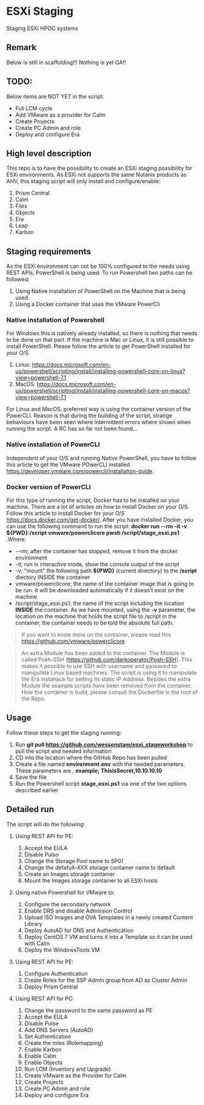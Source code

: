 # ESXi Staging
Staging ESXi HPOC systems

## Remark
Below is still in scaffolding!!! Nothing is yet GA!!

## TODO:
Below items are NOT YET in the script:
- Full LCM cycle
- Add VMware as a provider for Calm
- Create Projects
- Create PC Admin and role
- Deploy and configure Era


## High level description
This repo is to have the possibility to create an ESXi staging possibility for ESXi environments.
As ESXi not supports the same Nutanix products as AHV, this staging script will only install and configure/enable:
1. Prism Central
2. Calm
3. Files
4. Objects
5. Era
6. Leap
7. Karbon

## Staging requirements
As the ESXi environment can not be 100% configured to the needs using REST APIs, PowerShell is being used. To run Powershell two paths can be followed:

1. Using Native installation of PowerShell on the Machine that is being used.
2. Using a Docker container that uses the VMware PowerCli

### Native installation of Powershell
For Windows this is natively already installed, so there is nothing that needs to be done on that part. 
If the machine is Mac or Linux, it is still possible to install PowerShell. Please follow the article to get PowerShell installed for your O/S

1. Linux: https://docs.microsoft.com/en-us/powershell/scripting/install/installing-powershell-core-on-linux?view=powershell-7.1
2. MacOS: https://docs.microsoft.com/en-us/powershell/scripting/install/installing-powershell-core-on-macos?view=powershell-7.1

For Linux and MacOS, preferred way is using the container version of the PowerCLI. Reason is that during the building of the script, strange behaviours have been seen where intermittent errors where shown when running the script. A RC has so far not been found...

### Native installation of PowerCLI
Independent of your O/S and running Native PowerShell, you have to follow this article to get the VMware POwerCLI installed https://developer.vmware.com/powercli/installation-guide. 

### Docker version of PowerCLI
For this type of running the script, Docker has to be installed on your machine. There are a lot of articles on how to install Docker on your O/S. Follow this article to install Docker for your O/S https://docs.docker.com/get-docker/. After you have installed Docker, you can use the following command to run the script: **docker run --rm -it -v ${PWD}:/script vmware/powerclicore pwsh /script/stage_esxi.ps1** .Where:

- --rm; after the container has stopped, remove it from the docker environment
- -it; run in interactive mode, show the console output of the script
- -v; "mount" the following path **${PWD}** (current directory) to the **/script** diectory INSIDE the container
- vmware/powerclicore; the name of the container image that is going to be run. It will be downloaded automatically if it doesn't exist on the machine.
- /script/stage_esxi.ps1; the name of the script including the location **INSIDE** the container. As we have mounted, using the **-v** parameter, the location on the machine that holds the script file to /script in the container, the container needs to be told the absolute full path.

> If you want to know more on the container, please read this https://github.com/vmware/powerclicore. 

> An extra Module has been added to the container. The Module is called Posh-SSH (https://github.com/darkoperator/Posh-SSH). This makes it possible to use SSH with username and password to manipulate Linux based machines. The script is using it to manipulate the Era instanace for setting its static IP Address. Besides the extra Module the example scripts have been removed from the container. How the container is build, please consult the Dockerfile in the root of the Repo.
## Usage
Follow these steps to get the staging running:

1. Run **git pull https://github.com/wessenstam/esxi_stageworkshop** to pull the script and needed information
2. CD into the location where the GitHub Repo has been pulled
3. Create a file named **environment.env** with the needed parameters. These parameters are *<PE password>,<IP address of the PE instance>* **example; ThisisSecret,10.10.10.10**
4. Save the file
4. Run the Powershell script **stage_esxi.ps1** via one of the two options described earlier

## Detailed run
The script will do the following:
1. Using REST API for PE:

   1. Accept the EULA
   2. Disable Pulso
   3. Change the Storage Pool name to SP01
   4. Change the defafult-XXX storage container name to default
   5. Create an Images storage container
   6. Mount the Images storage container to all ESXi hosts

2. Using native Powershell for VMware to:

   1. Configure the secondairy network
   2. Enable DRS and disable Admission Control
   3. Upload ISO Images and OVA Templates in a newly created Content Library
   4. Deploy AutoAD for DNS and Authentication
   5. Deploy CentOS 7 VM and turns it into a Template so it can be used with Calm
   6. Deploy the WindowsTools VM

3. Using REST API for PE:

   1. Configure Authentication
   2. Create Roles for the SSP Admin group from AD as Cluster Admin
   3. Deploy Prism Central

4. Using REST API for PC:
   
   1. Change the password to the same password as PE
   2. Accept the EULA
   3. Disable Pulse
   4. Add DNS Servers (AutoAD)
   5. Set Authentication
   6. Create the roles (Rolemapping)
   7. Enable Karbon
   8. Enable Calm
   9. Enable Objects
   10. Run LCM (Inventory and Upgrade)
   11. Create VMware as the Provider for Calm
   12. Create Projects
   13. Create PC Admin and role
   14. Deploy and configure Era

